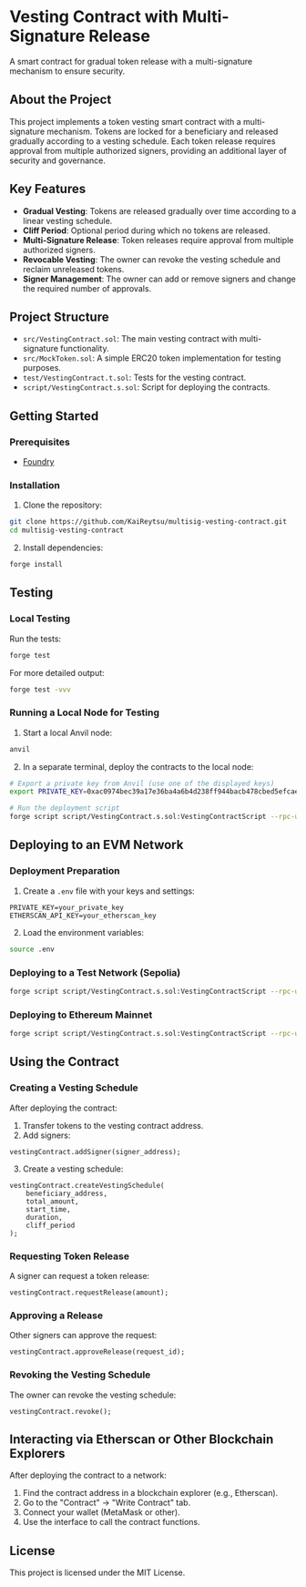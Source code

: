 # Vesting Contract with Multi-Signature Release

A smart contract for gradual token release with a multi-signature mechanism to ensure security.

## About the Project

This project implements a token vesting smart contract with a multi-signature mechanism. Tokens are locked for a beneficiary and released gradually according to a vesting schedule. Each token release requires approval from multiple authorized signers, providing an additional layer of security and governance.

## Key Features

- **Gradual Vesting**: Tokens are released gradually over time according to a linear vesting schedule.
- **Cliff Period**: Optional period during which no tokens are released.
- **Multi-Signature Release**: Token releases require approval from multiple authorized signers.
- **Revocable Vesting**: The owner can revoke the vesting schedule and reclaim unreleased tokens.
- **Signer Management**: The owner can add or remove signers and change the required number of approvals.

## Project Structure

- `src/VestingContract.sol`: The main vesting contract with multi-signature functionality.
- `src/MockToken.sol`: A simple ERC20 token implementation for testing purposes.
- `test/VestingContract.t.sol`: Tests for the vesting contract.
- `script/VestingContract.s.sol`: Script for deploying the contracts.

## Getting Started

### Prerequisites

- [Foundry](https://book.getfoundry.sh/getting-started/installation.html)

### Installation

1. Clone the repository:
```bash
git clone https://github.com/KaiReytsu/multisig-vesting-contract.git
cd multisig-vesting-contract
```

2. Install dependencies:
```bash
forge install
```

## Testing

### Local Testing

Run the tests:
```bash
forge test
```

For more detailed output:
```bash
forge test -vvv
```

### Running a Local Node for Testing

1. Start a local Anvil node:
```bash
anvil
```

2. In a separate terminal, deploy the contracts to the local node:
```bash
# Export a private key from Anvil (use one of the displayed keys)
export PRIVATE_KEY=0xac0974bec39a17e36ba4a6b4d238ff944bacb478cbed5efcae784d7bf4f2ff80

# Run the deployment script
forge script script/VestingContract.s.sol:VestingContractScript --rpc-url http://localhost:8545 --broadcast
```

## Deploying to an EVM Network

### Deployment Preparation

1. Create a `.env` file with your keys and settings:
```
PRIVATE_KEY=your_private_key
ETHERSCAN_API_KEY=your_etherscan_key
```

2. Load the environment variables:
```bash
source .env
```

### Deploying to a Test Network (Sepolia)

```bash
forge script script/VestingContract.s.sol:VestingContractScript --rpc-url https://sepolia.infura.io/v3/YOUR_INFURA_KEY --broadcast --verify
```

### Deploying to Ethereum Mainnet

```bash
forge script script/VestingContract.s.sol:VestingContractScript --rpc-url https://mainnet.infura.io/v3/YOUR_INFURA_KEY --broadcast --verify
```

## Using the Contract

### Creating a Vesting Schedule

After deploying the contract:

1. Transfer tokens to the vesting contract address.
2. Add signers:
```solidity
vestingContract.addSigner(signer_address);
```

3. Create a vesting schedule:
```solidity
vestingContract.createVestingSchedule(
    beneficiary_address,
    total_amount,
    start_time,
    duration,
    cliff_period
);
```

### Requesting Token Release

A signer can request a token release:
```solidity
vestingContract.requestRelease(amount);
```

### Approving a Release

Other signers can approve the request:
```solidity
vestingContract.approveRelease(request_id);
```

### Revoking the Vesting Schedule

The owner can revoke the vesting schedule:
```solidity
vestingContract.revoke();
```

## Interacting via Etherscan or Other Blockchain Explorers

After deploying the contract to a network:

1. Find the contract address in a blockchain explorer (e.g., Etherscan).
2. Go to the "Contract" -> "Write Contract" tab.
3. Connect your wallet (MetaMask or other).
4. Use the interface to call the contract functions.

## License

This project is licensed under the MIT License.
